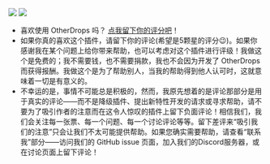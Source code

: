 ![](https://i.imgur.com/VqAub2V.png)
![](https://i.imgur.com/HuFKHJR.png?1)
* 喜欢使用 OtherDrops 吗？ [点我留下你的评分吧](https://www.spigotmc.org/resources/51793/rate?rating=5)！
* 如果你真的喜欢这个插件，请留下你的评论(希望是5颗星的评分😉)。如果你感谢我在某个问题上给你带来帮助，也可以考虑对这个插件进行评级！我做这个是免费的；我不需要钱，也不需要捐款，我也不会因为开发了 OtherDrops 而获得报酬。我做这个是为了帮助别人，当我的帮助得到他人认可时，这就意味着一切是有意义的。
* 不幸运的是，事情不可能总是积极的，然而，我原先想着的是评论那部分是用于真实的评论——而不是降级插件、提出新特性开发的请求或寻求帮助，请不要为了吸引作者的注意而在这令人惊叹的插件上留下负面评论！相信我们，我们会关注每一张票、每一个问题、每一个讨论评论等等。留下差评来“吸引我们的注意”只会让我们不太可能提供帮助。如果您确实需要帮助，请查看“联系我”部分——访问我们的 GitHub issue 页面，加入我们的Discord服务器，或在讨论页面上留下评论！
